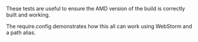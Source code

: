These tests are useful to ensure the AMD version of the build is correctly built and working.

The require.config demonstrates how this all can work using WebStorm and a path alias.
